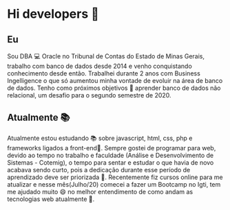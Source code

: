 ### <h1> Hi developers 👋</h1> 
<h2>Eu</h2>
<p> Sou DBA 💻 Oracle no Tribunal de Contas do Estado de Minas Gerais, trabalho com banco de dados desde 2014 e venho conquistando conhecimento desde então. Trabalhei durante 2 anos com Business Ingelligence o que só aumentou minha vontade de evoluir na área de banco de dados. Tenho como próximos objetivos 🏹 aprender banco de dados não relacional, um desafio para o segundo semestre de 2020. </p>

<h2>Atualmente 📚 </h2>
<p>Atualmente estou estudando 📚 sobre javascript, html, css, php e frameworks ligados a front-end🌱. Sempre gostei de programar para web, devido ao tempo no trabalho e faculdade (Análise e Desenvolvimento de Sistemas - Cotemig), o tempo para sentar e estudar o que havia de novo acabava sendo curto, pois a dedicação durante esse período de aprendizado deve ser priorizada 🔭. Recentemente fiz cursos online para me atualizar e nesse mês(Julho/20) comecei a fazer um Bootcamp no Igti, tem me ajudado muito 😄 no melhor entendimento de como andam as tecnologias web atualmente 👋.</p>




<!--
**dupaulo/dupaulo** is a ✨ _special_ ✨ repository because its `README.md` (this file) appears on your GitHub profile.

Here are some ideas to get you started:

- 🔭 I’m currently working on ...
- 🌱 I’m currently learning ...
- 👯 I’m looking to collaborate on ...
- 🤔 I’m looking for help with ...
- 💬 Ask me about ...
- 📫 How to reach me: ...
- 😄 Pronouns: ...
- ⚡ Fun fact: ...
-->
